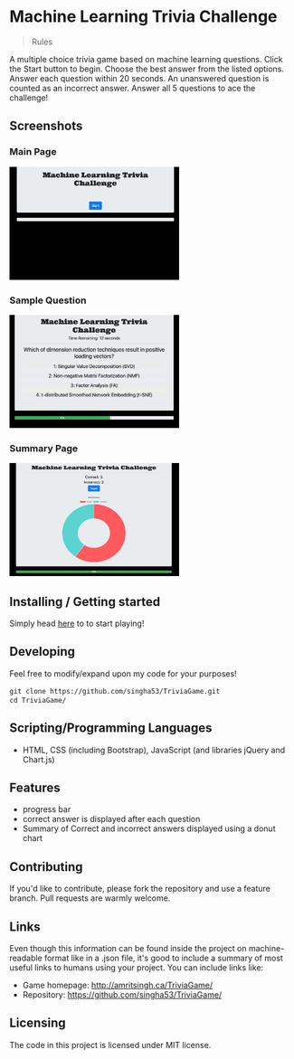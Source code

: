 # Machine Learning Trivia Challenge

> Rules

A multiple choice trivia game based on machine learning questions. Click the Start button to begin. Choose the best answer from the listed options. Answer each question within 20 seconds. An unanswered question is counted as an incorrect answer. Answer all 5 questions to ace the challenge!

## Screenshots

<div> <h3>Main Page</h3>
<img src = "assets/Images/mainPage.png" width=300px, height=200px>
</div>
<div> <h3>Sample Question</h3>
<img src = "assets/Images/sampleQuestion.png" width=300px, height=200px>
</div>
<div> <h3>Summary Page</h3>
<img src = "assets/Images/summary.png" width=300px, height=200px>
</div>

## Installing / Getting started

Simply head [here](http://amritsingh.ca/TriviaGame/) to to start playing!

## Developing

Feel free to modify/expand upon my code for your purposes!

```shell
git clone https://github.com/singha53/TriviaGame.git
cd TriviaGame/
```

## Scripting/Programming Languages

- HTML, CSS (including Bootstrap), JavaScript (and libraries jQuery and Chart.js)

## Features

- progress bar
- correct answer is displayed after each question
- Summary of Correct and incorrect answers displayed using a donut chart

## Contributing

If you'd like to contribute, please fork the repository and use a feature
branch. Pull requests are warmly welcome.

## Links

Even though this information can be found inside the project on machine-readable
format like in a .json file, it's good to include a summary of most useful
links to humans using your project. You can include links like:

- Game homepage: http://amritsingh.ca/TriviaGame/
- Repository: https://github.com/singha53/TriviaGame/

## Licensing

The code in this project is licensed under MIT license.
